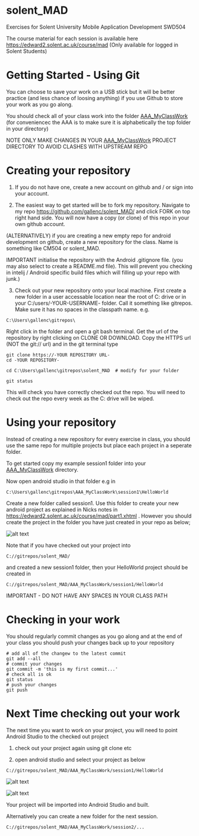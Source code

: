 # solent_MAD
Exercises for Solent University Mobile Application Development SWD504

The course material for each session is available here
https://edward2.solent.ac.uk/course/mad (Only available for logged in Solent Students)


# Getting Started - Using Git

You can choose to save your work on a USB stick but it will be better practice (and less chance of loosing anything) if you use Github to store your work as you go along.  

You should check all of your class work into the folder [AAA_MyClassWork](../master/AAA_MyClassWork/)
(for conveniencec the AAA is to make sure it is alphabetically the top folder in your directory)

NOTE ONLY MAKE CHANGES IN YOUR [AAA_MyClassWork](../master/AAA_MyClassWork/) PROJECT DIRECTORY TO AVOID CLASHES WITH UPSTREAM REPO

# Creating your repository

1. If you do not have one, create a new account on github and / or sign into your account.

2. The easiest way to get started will be to fork my repository. Navigate to my repo https://github.com/gallenc/solent_MAD/ and click FORK on top right hand side. You will now have a copy (or clone) of this repo in your own github account.

(ALTERNATIVELY) if you are creating a new empty repo for android development on github, create a new repository for the class. Name is something like CM504 or solent_MAD. 

IMPORTANT initialise the repository with the Android .gitignore file. (you may also select to create a README.md file). 
This will prevent you checking in intelij / Android specific build files which will filling up your repo with junk.)

3. Check out your new repository onto your local machine. 
First create a new folder in a user accessable location near the root of C: drive or in your C:/users/-YOUR-USERNAME- folder. Call it something like gitrepos. Make sure it has no spaces in the classpath name. e.g.
```
C:\Users\gallenc\gitrepos\
```
Right click in the folder and open a git bash terminal. 
Get the url of the repository by right clicking on CLONE OR DOWNLOAD. Copy the HTTPS url (NOT the git:// url) and in the git terminal type
```
git clone https://-YOUR REPOSITORY URL-
cd -YOUR REPOSITORY-

cd C:\Users\gallenc\gitrepos\solent_MAD  # modify for your folder

git status
```
This will check you have correctly checked out the repo. You will need to check out the repo every week as the C: drive will be wiped.

# Using your repository
Instead of creating a new repository for every exercise in class, you should use the same repo for multiple projects but place each project in a seperate folder.

To get started copy my example session1 folder into your [AAA_MyClassWork](../master/AAA_MyClassWork/) directory.

Now open android studio in that folder e.g in
```
C:\Users\gallenc\gitrepos\AAA_MyClassWork\session1\HelloWorld
```
Create a new folder called session1. Use this folder to create your new android project as explained in Nicks notes in https://edward2.solent.ac.uk/course/mad/part1.xhtml . However you should create the project in the folder you have just created in your repo as below;

![alt text](../master/images/CreateProject.png "Figure CreateProject.png")

Note that if you have checked out your project into
```
C://gitrepos/solent_MAD/
```
and created a new session1 folder, then your HelloWorld project should be created in 
```
C://gitrepos/solent_MAD/AAA_MyClassWork/session1/HelloWorld
```
IMPORTANT - DO NOT HAVE ANY SPACES IN YOUR CLASS PATH

# Checking in your work
You should regularly commit changes as you go along and at the end of your class you should push your changes back up to your repository
```
# add all of the changew to the latest commit
git add --all
# commit your changes
git commit -m 'this is my first commit...'
# check all is ok
git status
# push your changes
git push

```

# Next Time checking out your work
The next time you want to work on your project, you will need to point Android Studio to the checked out project

1. check out your project again using git clone etc

2. open android studio and select your project as below
```
C://gitrepos/solent_MAD/AAA_MyClassWork/session1/HelloWorld
```
![alt text](../master/images/WelcomeOpenProject.png "Figure WelcomeOpenProject.png")

![alt text](../master/images/OpenProject.png "Figure OpenProject.png")

Your project will be imported into Android Studio and built.

Alternatively you can create a new folder for the next session.
```
C://gitrepos/solent_MAD/AAA_MyClassWork/session2/...
```




